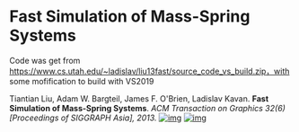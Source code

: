 # Fast Simulation of Mass-Spring Systems

Code was get from https://www.cs.utah.edu/~ladislav/liu13fast/source_code_vs_build.zip，with some mofification to build with VS2019

Tiantian Liu, Adam W. Bargteil, James F. O'Brien, Ladislav Kavan. **Fast Simulation of Mass-Spring Systems**. *ACM Transaction on Graphics 32(6) [Proceedings of SIGGRAPH Asia], 2013.* [![img](https://www.cs.utah.edu/~ladislav/1-icons/ico_bib.jpg)](https://www.cs.utah.edu/~ladislav/liu13fast/liu13fast.bib) [![img](https://www.cs.utah.edu/~ladislav/1-icons/ico_pdf.jpg)](https://www.cs.utah.edu/~ladislav/liu13fast/liu13fast.pdf)

